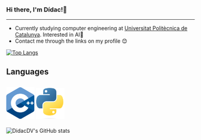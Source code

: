 ### Hi there, I'm Dídac!👋
---
- Currently studying computer engineering at [Universitat Politècnica de Catalunya](https://www.upc.edu/ca). Interested in AI🤖
- Contact me through the links on my profile 😊

[![Top Langs](https://github-readme-stats.vercel.app/api/top-langs/?username=DidacDV)](https://github.com/DidacDV/github-readme-stats)
## Languages
<img src="https://github.com/DidacDV/DidacDV/blob/main/logos/c%2B%2B.png" width="75"> <img src="https://github.com/DidacDV/DidacDV/blob/main/logos/python.png" width="75">
---
![DidacDV's GitHub stats](https://github-readme-stats.vercel.app/api?username=DidacDV&show_icons=true&theme=tokyonight)

<!--
**DidacDV/DidacDV** is a ✨ _special_ ✨ repository because its `README.md` (this file) appears on your GitHub profile.


Here are some ideas to get you started:

- 🔭 I’m currently working on ...
- 🌱 I’m currently learning ...
- 👯 I’m looking to collaborate on ...
- 🤔 I’m looking for help with ...
- 💬 Ask me about ...
- 📫 How to reach me: ...
- 😄 Pronouns: ...
- ⚡ Fun fact: ...
-->
